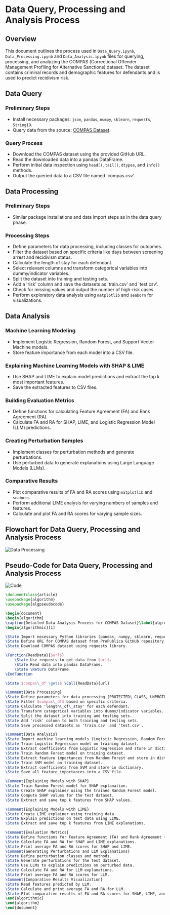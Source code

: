 # Data Query, Processing and Analysis Process

## Overview
This document outlines the process used in `Data_Query.ipynb`, `Data_Processing.ipynb`  and `Data_Analysis.ipynb` files for querying, processing, and analyzing the COMPAS (Correctional Offender Management Profiling for Alternative Sanctions) dataset. The dataset contains criminal records and demographic features for defendants and is used to predict recidivism risk.

## Data Query

### Preliminary Steps
- Install necessary packages: `json`, `pandas`, `numpy`, `sklearn`, `requests`, `StringIO`.
- Query data from the source: [COMPAS Dataset](https://raw.githubusercontent.com/propublica/compas-analysis/master/compas-scores-two-years.csv).

### Query Process
- Download the COMPAS dataset using the provided GitHub URL.
- Read the downloaded data into a pandas DataFrame.
- Perform initial data inspection using `head()`, `tail()`, `dtypes`, and `info()` methods.
- Output the queried data to a CSV file named 'compas.csv'.

## Data Processing

### Preliminary Steps
- Similar package installations and data import steps as in the data query phase.

### Processing Steps
- Define parameters for data processing, including classes for outcomes.
- Filter the dataset based on specific criteria like days between screening arrest and recidivism status.
- Calculate the length of stay for each defendant.
- Select relevant columns and transform categorical variables into dummy/indicator variables.
- Split the dataset into training and testing sets.
- Add a 'risk' column and save the datasets as 'train.csv' and 'test.csv'.
- Check for missing values and output the number of high-risk cases.
- Perform exploratory data analysis using `matplotlib` and `seaborn` for visualizations.

## Data Analysis

### Machine Learning Modeling
- Implement Logistic Regression, Random Forest, and Support Vector Machine models.
- Store feature importance from each model into a CSV file.

### Explaining Machine Learning Models with SHAP & LIME
- Use SHAP and LIME to explain model predictions and extract the top k most important features.
- Save the extracted features to CSV files.

### Building Evaluation Metrics
- Define functions for calculating Feature Agreement (FA) and Rank Agreement (RA).
- Calculate FA and RA for SHAP, LIME, and Logistic Regression Model (LLM) predictions.

### Creating Perturbation Samples
- Implement classes for perturbation methods and generate perturbations.
- Use perturbed data to generate explanations using Large Language Models (LLMs).

### Comparative Results
- Plot comparative results of FA and RA scores using `matplotlib` and `seaborn`.
- Perform additional LIME analysis for varying numbers of samples and features.
- Calculate and plot FA and RA scores for varying sample sizes.

## Flowchart for Data Query, Processing and Analysis Process

![Data Processing](Dataset.png)

## Pseudo-Code for Data Query, Processing and Analysis Process
![Code](Code.png)

```latex
\documentclass{article}
\usepackage{algorithm}
\usepackage{algpseudocode}

\begin{document}
\begin{algorithm}
\caption{Detailed Data Analysis Process for COMPAS Dataset}\label{alg:compas_analysis}
\begin{algorithmic}[1]

\State Import necessary Python libraries (pandas, numpy, sklearn, requests, matplotlib, seaborn, shap, lime).
\State Define URL for COMPAS dataset from ProPublica GitHub repository.
\State Download COMPAS dataset using requests library.

\Function{ReadData}{$url$}
    \State Use requests to get data from $url$.
    \State Read data into pandas DataFrame.
    \State \Return DataFrame
\EndFunction

\State $compas\_df \gets$ \Call{ReadData}{url}

\Comment{Data Processing}
\State Define parameters for data processing (PROTECTED\_CLASS, UNPROTECTED\_CLASS, etc.).
\State Filter $compas\_df$ based on specific criteria.
\State Calculate 'length\_of\_stay' for each defendant.
\State Transform categorical variables into dummy/indicator variables.
\State Split the dataset into training and testing sets.
\State Add 'risk' column to both training and testing sets.
\State Save processed datasets as 'train.csv' and 'test.csv'.

\Comment{Data Analysis}
\State Import machine learning models (Logistic Regression, Random Forest, SVM).
\State Train Logistic Regression model on training dataset.
\State Extract coefficients from Logistic Regression and store in dictionary.
\State Train Random Forest model on training dataset.
\State Extract feature importances from Random Forest and store in dictionary.
\State Train SVM model on training dataset.
\State Extract coefficients from SVM and store in dictionary.
\State Save all feature importances into a CSV file.

\Comment{Explaining Models with SHAP}
\State Train Random Forest model for SHAP explanation.
\State Create SHAP explainer using the trained Random Forest model.
\State Compute SHAP values for the test dataset.
\State Extract and save top k features from SHAP values.

\Comment{Explaining Models with LIME}
\State Create LIME explainer using training data.
\State Explain predictions on test data using LIME.
\State Extract and save top k features from LIME explanations.

\Comment{Evaluation Metrics}
\State Define functions for Feature Agreement (FA) and Rank Agreement (RA).
\State Calculate FA and RA for SHAP and LIME explanations.
\State Print average FA and RA scores for SHAP and LIME.
\Comment{Generating Perturbations and LLM Explanations}
\State Define perturbation classes and methods.
\State Generate perturbations for the test dataset.
\State Use LLMs to explain predictions on perturbed data.
\State Calculate FA and RA for LLM explanations.
\State Print average FA and RA scores for LLM.
\Comment{Comparative Results Visualization}
\State Read features predicted by LLM.
\State Calculate and print average FA and RA for LLM.
\State Plot comparative results of FA and RA scores for SHAP, LIME, and LLM.
\end{algorithmic}
\end{algorithm}
\end{document}
